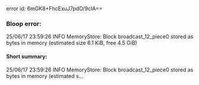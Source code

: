 error id: 6mGK8+FhcExuJ7pdO/9clA==
### Bloop error:

25/06/17 23:59:26 INFO MemoryStore: Block broadcast_12_piece0 stored as bytes in memory (estimated size 6.1 KiB, free 4.5 GiB)
#### Short summary: 

25/06/17 23:59:26 INFO MemoryStore: Block broadcast_12_piece0 stored as bytes in memory (estimated s...